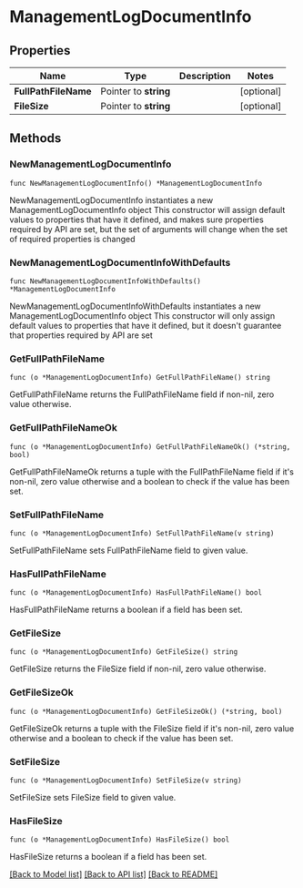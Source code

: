 # ManagementLogDocumentInfo

## Properties

Name | Type | Description | Notes
------------ | ------------- | ------------- | -------------
**FullPathFileName** | Pointer to **string** |  | [optional] 
**FileSize** | Pointer to **string** |  | [optional] 

## Methods

### NewManagementLogDocumentInfo

`func NewManagementLogDocumentInfo() *ManagementLogDocumentInfo`

NewManagementLogDocumentInfo instantiates a new ManagementLogDocumentInfo object
This constructor will assign default values to properties that have it defined,
and makes sure properties required by API are set, but the set of arguments
will change when the set of required properties is changed

### NewManagementLogDocumentInfoWithDefaults

`func NewManagementLogDocumentInfoWithDefaults() *ManagementLogDocumentInfo`

NewManagementLogDocumentInfoWithDefaults instantiates a new ManagementLogDocumentInfo object
This constructor will only assign default values to properties that have it defined,
but it doesn't guarantee that properties required by API are set

### GetFullPathFileName

`func (o *ManagementLogDocumentInfo) GetFullPathFileName() string`

GetFullPathFileName returns the FullPathFileName field if non-nil, zero value otherwise.

### GetFullPathFileNameOk

`func (o *ManagementLogDocumentInfo) GetFullPathFileNameOk() (*string, bool)`

GetFullPathFileNameOk returns a tuple with the FullPathFileName field if it's non-nil, zero value otherwise
and a boolean to check if the value has been set.

### SetFullPathFileName

`func (o *ManagementLogDocumentInfo) SetFullPathFileName(v string)`

SetFullPathFileName sets FullPathFileName field to given value.

### HasFullPathFileName

`func (o *ManagementLogDocumentInfo) HasFullPathFileName() bool`

HasFullPathFileName returns a boolean if a field has been set.

### GetFileSize

`func (o *ManagementLogDocumentInfo) GetFileSize() string`

GetFileSize returns the FileSize field if non-nil, zero value otherwise.

### GetFileSizeOk

`func (o *ManagementLogDocumentInfo) GetFileSizeOk() (*string, bool)`

GetFileSizeOk returns a tuple with the FileSize field if it's non-nil, zero value otherwise
and a boolean to check if the value has been set.

### SetFileSize

`func (o *ManagementLogDocumentInfo) SetFileSize(v string)`

SetFileSize sets FileSize field to given value.

### HasFileSize

`func (o *ManagementLogDocumentInfo) HasFileSize() bool`

HasFileSize returns a boolean if a field has been set.


[[Back to Model list]](../README.md#documentation-for-models) [[Back to API list]](../README.md#documentation-for-api-endpoints) [[Back to README]](../README.md)



